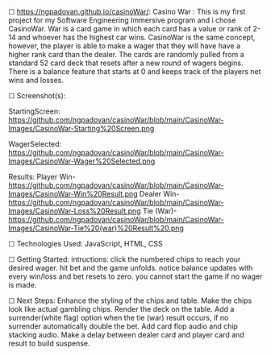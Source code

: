 
☐ <https://ngpadovan.github.io/casinoWar/>: Casino War : This is my first project for my Software Engineering Immersive program and i chose CasinoWar. War is a card game in which each card has a value or rank of 2-14 and whoever has the highest car wins. CasinoWar is the same concept, however, the player is able to make a wager that they will have have a higher rank card than the dealer. The cards are randomly pulled from a standard 52 card deck that resets after a new round of wagers begins. There is a balance feature that starts at 0 and keeps track of the players net wins and losses.

☐ Screenshot(s):

StartingScreen: https://github.com/ngpadovan/casinoWar/blob/main/CasinoWar-Images/CasinoWar-Starting%20Screen.png

WagerSelected: https://github.com/ngpadovan/casinoWar/blob/main/CasinoWar-Images/CasinoWar-Wager%20Selected.png

Results:
    Player Win- https://github.com/ngpadovan/casinoWar/blob/main/CasinoWar-Images/CasinoWar-Win%20Result.png
    Dealer Win- https://github.com/ngpadovan/casinoWar/blob/main/CasinoWar-Images/CasinoWar-Loss%20Result.png
    Tie (War)- https://github.com/ngpadovan/casinoWar/blob/main/CasinoWar-Images/CasinoWar-Tie%20(war)%20Result%20.png


☐ Technologies Used: JavaScript, HTML, CSS

☐ Getting Started: 
intructions: click the numbered chips to reach your desired wager. hit bet and the game unfolds. notice balance updates with every win/loss and bet resets to zero. you cannot start the game if no wager is made.

☐ Next Steps: Enhance the styling of the chips and table. Make the chips look like actual gambling chips. Render the deck on the table. Add a surrender(white flag) option when the tie (war) result occurs, if no surrender automatically double the bet. Add card flop audio and chip stacking audio. Make a delay between dealer card and player card and result to build suspense.

